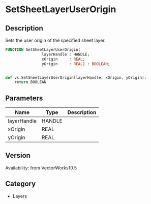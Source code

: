 # SetSheetLayerUserOrigin

## Description
Sets the user origin of the specified sheet layer.

```pascal
FUNCTION SetSheetLayerUserOrigin(
				layerHandle : HANDLE;
				xOrigin     : REAL;
				yOrigin     : REAL) : BOOLEAN;
```

```python

def vs.SetSheetLayerUserOrigin(layerHandle, xOrigin, yOrigin):
    return BOOLEAN
```

## Parameters
|Name|Type|Description|
|---|---|---|
|layerHandle|HANDLE||
|xOrigin|REAL||
|yOrigin|REAL||

## Version
Availability: from VectorWorks10.5
## Category
* Layers

